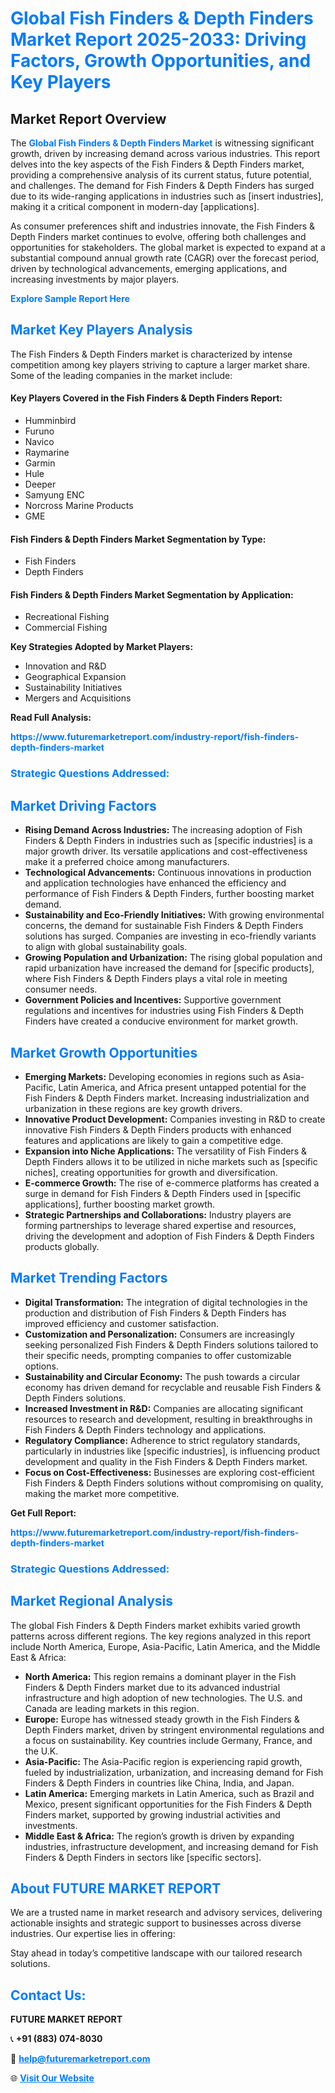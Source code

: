 <h1 style="color: #007BFF;">Global Fish Finders & Depth Finders Market Report 2025-2033: Driving Factors, Growth Opportunities, and Key Players</h1>

<section id="overview">
<h2>Market Report Overview</h2>
<p>The <a href="https://www.futuremarketreport.com/industry-report/fish-finders-depth-finders-market" style="color: #007BFF; text-decoration: none;"><strong>Global Fish Finders & Depth Finders Market</strong></a> is witnessing significant growth, driven by increasing demand across various industries. This report delves into the key aspects of the Fish Finders & Depth Finders market, providing a comprehensive analysis of its current status, future potential, and challenges. The demand for Fish Finders & Depth Finders has surged due to its wide-ranging applications in industries such as [insert industries], making it a critical component in modern-day [applications].</p>
<p>As consumer preferences shift and industries innovate, the Fish Finders & Depth Finders market continues to evolve, offering both challenges and opportunities for stakeholders. The global market is expected to expand at a substantial compound annual growth rate (CAGR) over the forecast period, driven by technological advancements, emerging applications, and increasing investments by major players.</p>
</section>

<section id="overview">
<p><a href="https://www.futuremarketreport.com/request-sample/reportId=60118" style="color: #007BFF; text-decoration: none;"><strong>Explore Sample Report Here</strong></a></p>
</section>

<section id="key-players">
<h2 style="color: #007BFF;">Market Key Players Analysis</h2>
<p>The Fish Finders & Depth Finders market is characterized by intense competition among key players striving to capture a larger market share. Some of the leading companies in the market include:</p>
<h4>Key Players Covered in the Fish Finders & Depth Finders Report:</h4>
<ul><li>Humminbird</li><li>Furuno</li><li>Navico</li><li>Raymarine</li><li>Garmin</li><li>Hule</li><li>Deeper</li><li>Samyung ENC</li><li>Norcross Marine Products</li><li>GME</li></ul>
<h4>Fish Finders & Depth Finders Market Segmentation by Type:</h4>
<ul><li>Fish Finders</li><li>Depth Finders</li></ul>

<h4>Fish Finders & Depth Finders Market Segmentation by Application:</h4>
<ul><li>Recreational Fishing</li><li>Commercial Fishing</li></ul>
<p><strong>Key Strategies Adopted by Market Players:</strong></p>
<ul>
<li>Innovation and R&D</li>
<li>Geographical Expansion</li>
<li>Sustainability Initiatives</li>
<li>Mergers and Acquisitions</li>
</ul>
</section>

<section>
<p><strong>Read Full Analysis: </strong></p><a href="https://www.futuremarketreport.com/industry-report/fish-finders-depth-finders-market" style="color: #007BFF; text-decoration: none;"><strong>https://www.futuremarketreport.com/industry-report/fish-finders-depth-finders-market</strong></a>
<h3 style="color: #007BFF;">Strategic Questions Addressed:</h3>
</section>

<section id="driving-factors">
<h2 style="color: #007BFF;">Market Driving Factors</h2>
<ul>
<li><strong>Rising Demand Across Industries:</strong> The increasing adoption of Fish Finders & Depth Finders in industries such as [specific industries] is a major growth driver. Its versatile applications and cost-effectiveness make it a preferred choice among manufacturers.</li>
<li><strong>Technological Advancements:</strong> Continuous innovations in production and application technologies have enhanced the efficiency and performance of Fish Finders & Depth Finders, further boosting market demand.</li>
<li><strong>Sustainability and Eco-Friendly Initiatives:</strong> With growing environmental concerns, the demand for sustainable Fish Finders & Depth Finders solutions has surged. Companies are investing in eco-friendly variants to align with global sustainability goals.</li>
<li><strong>Growing Population and Urbanization:</strong> The rising global population and rapid urbanization have increased the demand for [specific products], where Fish Finders & Depth Finders plays a vital role in meeting consumer needs.</li>
<li><strong>Government Policies and Incentives:</strong> Supportive government regulations and incentives for industries using Fish Finders & Depth Finders have created a conducive environment for market growth.</li>
</ul>
</section>

<section id="growth-opportunities">
<h2 style="color: #007BFF;">Market Growth Opportunities</h2>
<ul>
<li><strong>Emerging Markets:</strong> Developing economies in regions such as Asia-Pacific, Latin America, and Africa present untapped potential for the Fish Finders & Depth Finders market. Increasing industrialization and urbanization in these regions are key growth drivers.</li>
<li><strong>Innovative Product Development:</strong> Companies investing in R&D to create innovative Fish Finders & Depth Finders products with enhanced features and applications are likely to gain a competitive edge.</li>
<li><strong>Expansion into Niche Applications:</strong> The versatility of Fish Finders & Depth Finders allows it to be utilized in niche markets such as [specific niches], creating opportunities for growth and diversification.</li>
<li><strong>E-commerce Growth:</strong> The rise of e-commerce platforms has created a surge in demand for Fish Finders & Depth Finders used in [specific applications], further boosting market growth.</li>
<li><strong>Strategic Partnerships and Collaborations:</strong> Industry players are forming partnerships to leverage shared expertise and resources, driving the development and adoption of Fish Finders & Depth Finders products globally.</li>
</ul>
</section>

<section id="trending-factors">
<h2 style="color: #007BFF;">Market Trending Factors</h2>
<ul>
<li><strong>Digital Transformation:</strong> The integration of digital technologies in the production and distribution of Fish Finders & Depth Finders has improved efficiency and customer satisfaction.</li>
<li><strong>Customization and Personalization:</strong> Consumers are increasingly seeking personalized Fish Finders & Depth Finders solutions tailored to their specific needs, prompting companies to offer customizable options.</li>
<li><strong>Sustainability and Circular Economy:</strong> The push towards a circular economy has driven demand for recyclable and reusable Fish Finders & Depth Finders solutions.</li>
<li><strong>Increased Investment in R&D:</strong> Companies are allocating significant resources to research and development, resulting in breakthroughs in Fish Finders & Depth Finders technology and applications.</li>
<li><strong>Regulatory Compliance:</strong> Adherence to strict regulatory standards, particularly in industries like [specific industries], is influencing product development and quality in the Fish Finders & Depth Finders market.</li>
<li><strong>Focus on Cost-Effectiveness:</strong> Businesses are exploring cost-efficient Fish Finders & Depth Finders solutions without compromising on quality, making the market more competitive.</li>
</ul>
</section>

<section>
<p><strong>Get Full Report: </strong></p><a href="https://www.futuremarketreport.com/industry-report/fish-finders-depth-finders-market" style="color: #007BFF; text-decoration: none;"><strong>https://www.futuremarketreport.com/industry-report/fish-finders-depth-finders-market</strong></a>
<h3 style="color: #007BFF;">Strategic Questions Addressed:</h3>
</section>


<section id="regional-analysis">
<h2 style="color: #007BFF;">Market Regional Analysis</h2>
<p>The global Fish Finders & Depth Finders market exhibits varied growth patterns across different regions. The key regions analyzed in this report include North America, Europe, Asia-Pacific, Latin America, and the Middle East & Africa:</p>
<ul>
<li><strong>North America:</strong> This region remains a dominant player in the Fish Finders & Depth Finders market due to its advanced industrial infrastructure and high adoption of new technologies. The U.S. and Canada are leading markets in this region.</li>
<li><strong>Europe:</strong> Europe has witnessed steady growth in the Fish Finders & Depth Finders market, driven by stringent environmental regulations and a focus on sustainability. Key countries include Germany, France, and the U.K.</li>
<li><strong>Asia-Pacific:</strong> The Asia-Pacific region is experiencing rapid growth, fueled by industrialization, urbanization, and increasing demand for Fish Finders & Depth Finders in countries like China, India, and Japan.</li>
<li><strong>Latin America:</strong> Emerging markets in Latin America, such as Brazil and Mexico, present significant opportunities for the Fish Finders & Depth Finders market, supported by growing industrial activities and investments.</li>
<li><strong>Middle East & Africa:</strong> The region’s growth is driven by expanding industries, infrastructure development, and increasing demand for Fish Finders & Depth Finders in sectors like [specific sectors].</li>
</ul>
</section>

<footer>
<h2 style="color: #007BFF;">About FUTURE MARKET REPORT</h2>
<p>We are a trusted name in market research and advisory services, delivering actionable insights and strategic support to businesses across diverse industries. Our expertise lies in offering:</p>

<p>Stay ahead in today’s competitive landscape with our tailored research solutions.</p>

<h2 style="color: #007BFF;">Contact Us:</h2>
<p><strong>FUTURE MARKET REPORT</strong></p>
<p>📞 <strong>+91 (883) 074-8030</strong></p>
<p>📧 <strong><a href="mailto:help@futuremarketreport.com" style="color: #007BFF;">help@futuremarketreport.com</a></strong></p>
<p>🌐 <strong><a href="https://www.futuremarketreport.com/" style="color: #007BFF;">Visit Our Website</a></strong></p>
</footer>